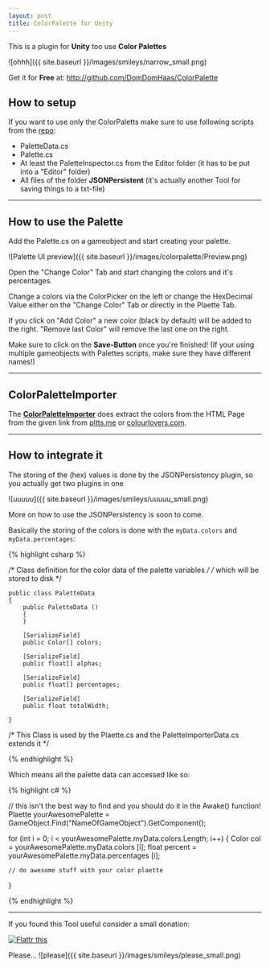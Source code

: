 ```yaml
---
layout: post
title: ColorPalette for Unity
---
```


This is a plugin for **Unity** too use **Color Palettes**

![ohhh]({{ site.baseurl }}/images/smileys/narrow_small.png)

Get it for **Free** at: <http://github.com/DomDomHaas/ColorPalette>


## How to setup

If you want to use only the ColorPaletts make sure to use following scripts from the [repo](http://github.com/DomDomHaas/ColorPalette):

* PaletteData.cs
* Palette.cs
* At least the PaletteInspector.cs from the Editor folder (it has to be put into a "Editor" folder)
* All files of the folder **JSONPersistent** (it's actually another Tool for saving things to a txt-file)


***



## How to use the Palette

Add the Palette.cs on a gameobject and start creating your palette. 

![Palette UI preview]({{ site.baseurl }}/images/colorpalette/Preview.png)

Open the "Change Color" Tab and start changing the colors and it's percentages.

Change a colors via the ColorPicker on the left or change the HexDecimal Value either on the "Change Color" Tab or directly in the Plaette Tab.

If you click on "Add Color" a new color (black by default) will be added to the right. "Remove last Color" will remove the last one on the right.

Make sure to click on the **Save-Button** once you're finished!
(If your using multiple gameobjects with Palettes scripts, make sure they have different names!)

***


## ColorPaletteImporter

The [**ColorPaletteImporter**](http://domdomhaas.github.io/ColorPaletteImporter/) does extract the colors from the HTML Page from the given link from [pltts.me](https://www.pltts.me) or [colourlovers.com](https://www.colourlovers.com).


***


## How to integrate it

The storing of the (hex) values is done by the JSONPersistency plugin, so you actually get two plugins in one

![_uuuuu_]({{ site.baseurl }}/images/smileys/uuuuu_small.png)


More on how to use the JSONPersistency is soon to come.


Basically the storing of the colors is done with the `myData.colors` and `myData.percentages`: 

{% highlight csharp %}

/* Class definition for the color data of the palette variables */
/* which will be stored to disk */

    public class PaletteData
    {
        public PaletteData ()
        {
        }

        [SerializeField]
        public Color[] colors;

        [SerializeField]
        public float[] alphas;

        [SerializeField]
        public float[] percentages;

        [SerializeField]
        public float totalWidth;

    }


/* This Class is used by the Plaette.cs and the PaletteImporterData.cs extends it */
        
{% endhighlight %}


Which means all the palette data can accessed like so:

{% highlight c# %}

// this isn't the best way to find and you should do it in the Awake() function!
Plaette yourAwesomePalette = GameObject.Find("NameOfGameObject").GetComponent<Palette>();

for (int i = 0; i < yourAwesomePalette.myData.colors.Length; i++) {
    Color col = yourAwesomePalette.myData.colors [i];
    float percent = yourAwesomePalette.myData.percentages [i];


    // do awesome stuff with your color plaette

}

{% endhighlight %}


***



If you found this Tool useful consider a small donation:

<div class="flatter_button">
    <a href="https://flattr.com/submit/auto?user_id=DomDomHaas&url=http%3A%2F%2Fdomdomhaas.github.io%2FColorPalette%2F" target="_blank"><img src="//api.flattr.com/button/flattr-badge-large.png" alt="Flattr this" title="Flattr this" border="0"></a>
</div>

Please... ![please]({{ site.baseurl }}/images/smileys/please_small.png)

